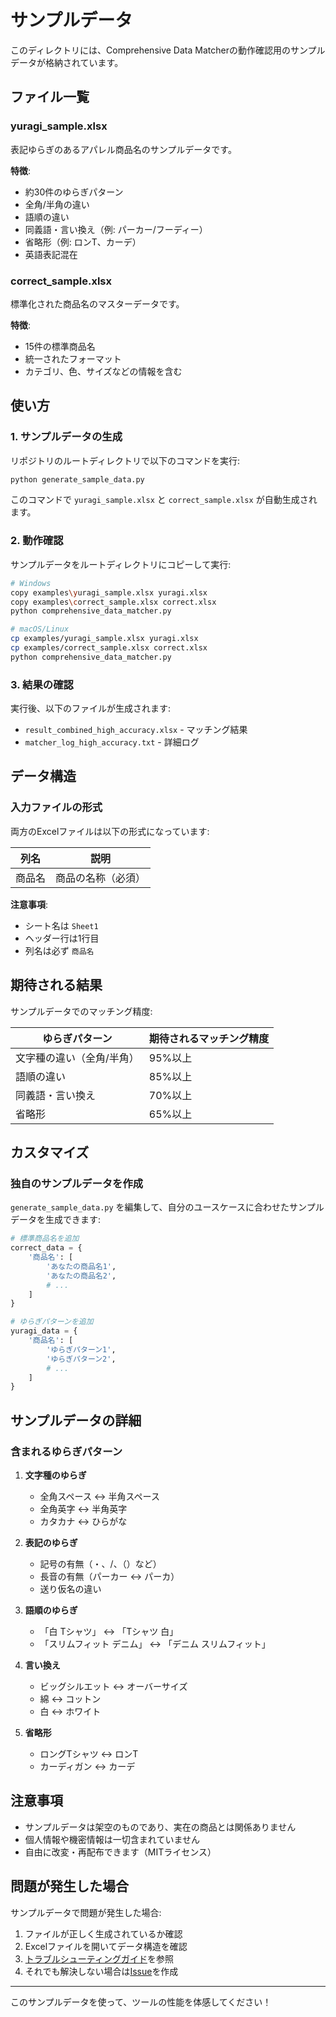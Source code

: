 # サンプルデータ

このディレクトリには、Comprehensive Data Matcherの動作確認用のサンプルデータが格納されています。

## ファイル一覧

### yuragi_sample.xlsx
表記ゆらぎのあるアパレル商品名のサンプルデータです。

**特徴**:
- 約30件のゆらぎパターン
- 全角/半角の違い
- 語順の違い
- 同義語・言い換え（例: パーカー/フーディー）
- 省略形（例: ロンT、カーデ）
- 英語表記混在

### correct_sample.xlsx
標準化された商品名のマスターデータです。

**特徴**:
- 15件の標準商品名
- 統一されたフォーマット
- カテゴリ、色、サイズなどの情報を含む

## 使い方

### 1. サンプルデータの生成

リポジトリのルートディレクトリで以下のコマンドを実行:

```bash
python generate_sample_data.py
```

このコマンドで `yuragi_sample.xlsx` と `correct_sample.xlsx` が自動生成されます。

### 2. 動作確認

サンプルデータをルートディレクトリにコピーして実行:

```bash
# Windows
copy examples\yuragi_sample.xlsx yuragi.xlsx
copy examples\correct_sample.xlsx correct.xlsx
python comprehensive_data_matcher.py

# macOS/Linux
cp examples/yuragi_sample.xlsx yuragi.xlsx
cp examples/correct_sample.xlsx correct.xlsx
python comprehensive_data_matcher.py
```

### 3. 結果の確認

実行後、以下のファイルが生成されます:
- `result_combined_high_accuracy.xlsx` - マッチング結果
- `matcher_log_high_accuracy.txt` - 詳細ログ

## データ構造

### 入力ファイルの形式

両方のExcelファイルは以下の形式になっています:

| 列名 | 説明 |
|------|------|
| 商品名 | 商品の名称（必須） |

**注意事項**:
- シート名は `Sheet1`
- ヘッダー行は1行目
- 列名は必ず `商品名`

## 期待される結果

サンプルデータでのマッチング精度:

| ゆらぎパターン | 期待されるマッチング精度 |
|--------------|---------------------|
| 文字種の違い（全角/半角） | 95%以上 |
| 語順の違い | 85%以上 |
| 同義語・言い換え | 70%以上 |
| 省略形 | 65%以上 |

## カスタマイズ

### 独自のサンプルデータを作成

`generate_sample_data.py` を編集して、自分のユースケースに合わせたサンプルデータを生成できます:

```python
# 標準商品名を追加
correct_data = {
    '商品名': [
        'あなたの商品名1',
        'あなたの商品名2',
        # ...
    ]
}

# ゆらぎパターンを追加
yuragi_data = {
    '商品名': [
        'ゆらぎパターン1',
        'ゆらぎパターン2',
        # ...
    ]
}
```

## サンプルデータの詳細

### 含まれるゆらぎパターン

1. **文字種のゆらぎ**
   - 全角スペース ↔ 半角スペース
   - 全角英字 ↔ 半角英字
   - カタカナ ↔ ひらがな

2. **表記のゆらぎ**
   - 記号の有無（・、/、（）など）
   - 長音の有無（パーカー ↔ パーカ）
   - 送り仮名の違い

3. **語順のゆらぎ**
   - 「白 Tシャツ」 ↔ 「Tシャツ 白」
   - 「スリムフィット デニム」 ↔ 「デニム スリムフィット」

4. **言い換え**
   - ビッグシルエット ↔ オーバーサイズ
   - 綿 ↔ コットン
   - 白 ↔ ホワイト

5. **省略形**
   - ロングTシャツ ↔ ロンT
   - カーディガン ↔ カーデ

## 注意事項

- サンプルデータは架空のものであり、実在の商品とは関係ありません
- 個人情報や機密情報は一切含まれていません
- 自由に改変・再配布できます（MITライセンス）

## 問題が発生した場合

サンプルデータで問題が発生した場合:

1. ファイルが正しく生成されているか確認
2. Excelファイルを開いてデータ構造を確認
3. [トラブルシューティングガイド](../docs/SETUP_GUIDE.md#トラブルシューティング)を参照
4. それでも解決しない場合は[Issue](https://github.com/Yuki-M0906/comprehensive-data-matcher/issues)を作成

---

このサンプルデータを使って、ツールの性能を体感してください！
